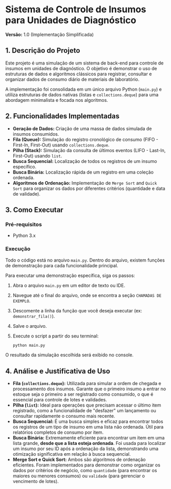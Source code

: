 # Sistema de Controle de Insumos para Unidades de Diagnóstico

**Versão:** 1.0 (Implementação Simplificada)

## 1. Descrição do Projeto

Este projeto é uma simulação de um sistema de back-end para controle de insumos em unidades de diagnóstico. O objetivo é demonstrar o uso de estruturas de dados e algoritmos clássicos para registrar, consultar e organizar dados de consumo diário de materiais de laboratório.

A implementação foi consolidada em um único arquivo Python (`main.py`) e utiliza estruturas de dados nativas (listas e `collections.deque`) para uma abordagem minimalista e focada nos algoritmos.

## 2. Funcionalidades Implementadas

- **Geração de Dados:** Criação de uma massa de dados simulada de insumos consumidos.
- **Fila (Queue):** Simulação do registro cronológico de consumo (FIFO - First-In, First-Out) usando `collections.deque`.
- **Pilha (Stack):** Simulação da consulta de últimos eventos (LIFO - Last-In, First-Out) usando `list`.
- **Busca Sequencial:** Localização de todos os registros de um insumo específico.
- **Busca Binária:** Localização rápida de um registro em uma coleção ordenada.
- **Algoritmos de Ordenação:** Implementação de `Merge Sort` and `Quick Sort` para organizar os dados por diferentes critérios (quantidade e data de validade).

## 3. Como Executar

### Pré-requisitos
- Python 3.x

### Execução

Todo o código está no arquivo `main.py`. Dentro do arquivo, existem funções de demonstração para cada funcionalidade principal.

Para executar uma demonstração específica, siga os passos:

1. Abra o arquivo `main.py` em um editor de texto ou IDE.
2. Navegue até o final do arquivo, onde se encontra a seção `CHAMADAS DE EXEMPLO`.
3. Descomente a linha da função que você deseja executar (ex: `demonstrar_fila()`).
4. Salve o arquivo.
5. Execute o script a partir do seu terminal:

   ```bash
   python main.py
   ```

O resultado da simulação escolhida será exibido no console.

## 4. Análise e Justificativa de Uso

- **Fila (`collections.deque`):** Utilizada para simular a ordem de chegada e processamento dos insumos. Garante que o primeiro insumo a entrar no estoque seja o primeiro a ser registrado como consumido, o que é essencial para controle de lotes e validades.
- **Pilha (`list`):** Ideal para operações que precisam acessar o último item registrado, como a funcionalidade de "desfazer" um lançamento ou consultar rapidamente o consumo mais recente.
- **Busca Sequencial:** É uma busca simples e eficaz para encontrar todos os registros de um tipo de insumo em uma lista não ordenada. Útil para relatórios completos de consumo por item.
- **Busca Binária:** Extremamente eficiente para encontrar um item em uma lista grande, **desde que a lista esteja ordenada**. Foi usada para localizar um insumo por seu ID após a ordenação da lista, demonstrando uma otimização significativa em relação à busca sequencial.
- **Merge Sort e Quick Sort:** Ambos são algoritmos de ordenação eficientes. Foram implementados para demonstrar como organizar os dados por critérios de negócio, como `quantidade` (para encontrar os maiores ou menores consumos) ou `validade` (para gerenciar o vencimento de lotes).
